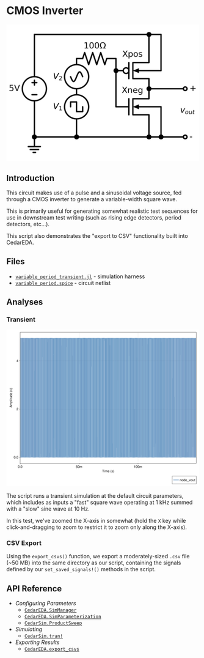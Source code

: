 # CMOS Inverter

![CMOS Inverter Circuit Diagram](./images/inverter.png)

## Introduction

This circuit makes use of a pulse and a sinusoidal voltage source, fed through a CMOS inverter to generate a variable-width square wave.

This is primarily useful for generating somewhat realistic test sequences for use in downstream test writing (such as rising edge detectors, period detectors, etc...).

This script also demonstrates the "export to CSV" functionality built into CedarEDA.

## Files

 - [`variable_period_transient.jl`](./variable_period_transient.jl) - simulation harness
 - [`variable_period.spice`](./variable_period.spice) - circuit netlist

## Analyses

### Transient

![CMOS Inverter Transient Analysis](./images/variable_period_transient_response.png)

The script runs a transient simulation at the default circuit parameters, which includes as inputs a "fast" square wave operating at 1 kHz summed with a "slow" sine wave at 10 Hz.

In this test, we've zoomed the X-axis in somewhat (hold the `X` key while click-and-dragging to zoom to restrict it to zoom only along the X-axis).

### CSV Export

Using the `export_csvs()` function, we export a moderately-sized `.csv` file (~50 MB) into the same directory as our script, containing the signals defined by our `set_saved_signals!()` methods in the script.

## API Reference
  - _Configuring Parameters_
     - [`CedarEDA.SimManager`](@ref)
     - [`CedarEDA.SimParameterization`](@ref)
     - [`CedarSim.ProductSweep`](@ref)
  - _Simulating_
     - [`CedarSim.tran!`](@ref)
  - _Exporting Results_
     - [`CedarEDA.export_csvs`](@ref)
